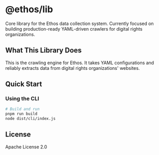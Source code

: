 # @ethos/lib

Core library for the Ethos data collection system. Currently focused on building production-ready YAML-driven crawlers for digital rights organizations.

## What This Library Does

This is the crawling engine for Ethos. It takes YAML configurations and reliably extracts data from digital rights organizations' websites.

## Quick Start

### Using the CLI

```bash
# Build and run
pnpm run build
node dist/cli/index.js
```

## License

Apache License 2.0

